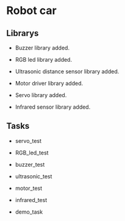 # Robot car


## Librarys

- Buzzer library added.

- RGB led library added.

- Ultrasonic distance sensor library added.

- Motor driver library added.

- Servo library added.

- Infrared sensor library added.


## Tasks

- servo_test

- RGB_led_test

- buzzer_test

- ultrasonic_test

- motor_test

- infrared_test

- demo_task
